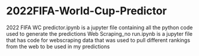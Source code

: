 # 2022FIFA-World-Cup-Predictor

2022 FIFA WC predictor.ipynb is a jupyter file containing all the python code used to generate the predictions
Web Scraping_no run.ipynb is a jupyter file that has code for webscraping data that was used to pull different rankings from the web to be used in my predictions 
